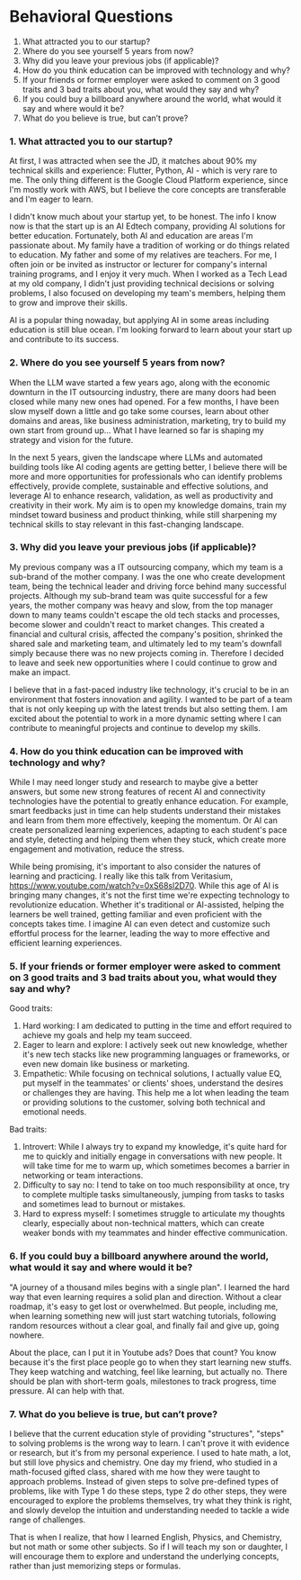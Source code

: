 # Behavioral Questions

1. What attracted you to our startup?
2. Where do you see yourself 5 years from now? 
3. Why did you leave your previous jobs (if applicable)? 
4. How do you think education can be improved with technology and why? 
5. If your friends or former employer were asked to comment on 3 good traits and 3 bad traits about you, what would they say and why?
6. If you could buy a billboard anywhere around the world, what would it say and where would it be?
7. What do you believe is true, but can’t prove? 


### 1. What attracted you to our startup?

At first, I was attracted when see the JD, it matches about 90% my technical skills and experience: Flutter, Python, AI - which is very rare to me. The only thing different is the Google Cloud Platform experience, since I'm mostly work with AWS, but I believe the core concepts are transferable and I'm eager to learn. 

I didn't know much about your startup yet, to be honest. The info I know now is that the start up is an AI Edtech company, providing AI solutions for better education. Fortunately, both AI and education are areas I'm passionate about. My family have a tradition of working or do things related to education. My father and some of my relatives are teachers. For me, I often join or be invited as instructor or lecturer for company's internal training programs, and I enjoy it very much. When I worked as a Tech Lead at my old company, I didn't just providing technical decisions or solving problems, I also focused on developing my team's members, helping them to grow and improve their skills.

AI is a popular thing nowaday, but applying AI in some areas including education is still blue ocean. I'm looking forward to learn about your start up and contribute to its success.

### 2. Where do you see yourself 5 years from now?

When the LLM wave started a few years ago, along with the economic downturn in the IT outsourcing industry, there are many doors had been closed while many new ones had opened. For a few months, I have been slow myself down a little and go take some courses, learn about other domains and areas, like business administration, marketing, try to build my own start from ground up... What I have learned so far is shaping my strategy and vision for the future.

In the next 5 years, given the landscape where LLMs and automated building tools like AI coding agents are getting better, I believe there will be more and more opportunities for professionals who can identify problems effectively, provide complete, sustainable and effective solutions, and leverage AI to enhance research, validation, as well as productivity and creativity in their work. My aim is to open my knowledge domains, train my mindset toward business and product thinking, while still sharpening my technical skills to stay relevant in this fast-changing landscape.

### 3. Why did you leave your previous jobs (if applicable)?

My previous company was a IT outsourcing company, which my team is a sub-brand of the mother company. I was the one who create development team, being the technical leader and driving force behind many successful projects. Although my sub-brand team was quite successful for a few years, the mother company was heavy and slow, from the top manager down to many teams couldn't escape the old tech stacks and processes, become slower and couldn't react to market changes. This created a financial and cultural crisis, affected the company's position, shrinked the shared sale and marketing team, and ultimately led to my team's downfall simply because there was no new projects coming in. Therefore I decided to leave and seek new opportunities where I could continue to grow and make an impact.

I believe that in a fast-paced industry like technology, it's crucial to be in an environment that fosters innovation and agility. I wanted to be part of a team that is not only keeping up with the latest trends but also setting them. I am excited about the potential to work in a more dynamic setting where I can contribute to meaningful projects and continue to develop my skills.

### 4. How do you think education can be improved with technology and why? 

While I may need longer study and research to maybe give a better answers, but some new strong features of recent AI and connectivity technologies have the potential to greatly enhance education. For example, smart feedbacks just in time can help students understand their mistakes and learn from them more effectively, keeping the momentum. Or AI can create personalized learning experiences, adapting to each student's pace and style, detecting and helping them when they stuck, which create more engagement and motivation, reduce the stress.

While being promising, it's important to also consider the natures of learning and practicing. I really like this talk from Veritasium, https://www.youtube.com/watch?v=0xS68sl2D70. While this age of AI is bringing many changes, it's not the first time we're expecting technology to revolutionize education. Whether it's traditional or AI-assisted, helping the learners be well trained, getting familiar and even proficient with the concepts takes time. I imagine AI can even detect and customize such effortful process for the learner, leading the way to more effective and efficient learning experiences.

### 5. If your friends or former employer were asked to comment on 3 good traits and 3 bad traits about you, what would they say and why?

Good traits:
1. Hard working: I am dedicated to putting in the time and effort required to achieve my goals and help my team succeed.
2. Eager to learn and explore: I actively seek out new knowledge, whether it's new tech stacks like new programming languages or frameworks, or even new domain like business or marketing.
3. Empathetic: While focusing on technical solutions, I actually value EQ, put myself in the teammates' or clients' shoes, understand the desires or challenges they are having. This help me a lot when leading the team or providing solutions to the customer, solving both technical and emotional needs.

Bad traits:
1. Introvert: While I always try to expand my knowledge, it's quite hard for me to quickly and initially engage in conversations with new people. It will take time for me to warm up, which sometimes becomes a barrier in networking or team interactions.
2. Difficulty to say no: I tend to take on too much responsibility at once, try to complete multiple tasks simultaneously, jumping from tasks to tasks and sometimes lead to burnout or mistakes.
3. Hard to express myself: I sometimes struggle to articulate my thoughts clearly, especially about non-technical matters, which can create weaker bonds with my teammates and hinder effective communication.

### 6. If you could buy a billboard anywhere around the world, what would it say and where would it be?

"A journey of a thousand miles begins with a single plan". I learned the hard way that even learning requires a solid plan and direction. Without a clear roadmap, it's easy to get lost or overwhelmed. But people, including me, when learning something new will just start watching tutorials, following random resources without a clear goal, and finally fail and give up, going nowhere.

About the place, can I put it in Youtube ads? Does that count? You know because it's the first place people go to when they start learning new stuffs. They keep watching and watching, feel like learning, but actually no. There should be plan with short-term goals, milestones to track progress, time pressure. AI can help with that.

### 7. What do you believe is true, but can’t prove? 

I believe that the current education style of providing "structures", "steps" to solving problems is the wrong way to learn. I can't prove it with evidence or research, but it's from my personal experience. I used to hate math, a lot, but still love physics and chemistry. One day my friend, who studied in a math-focused gifted class, shared with me how they were taught to approach problems. Instead of given steps to solve pre-defined types of problems, like with Type 1 do these steps, type 2 do other steps, they were encouraged to explore the problems themselves, try what they think is right, and slowly develop the intuition and understanding needed to tackle a wide range of challenges.

That is when I realize, that how I learned English, Physics, and Chemistry, but not math or some other subjects. So if I will teach my son or daughter, I will encourage them to explore and understand the underlying concepts, rather than just memorizing steps or formulas.